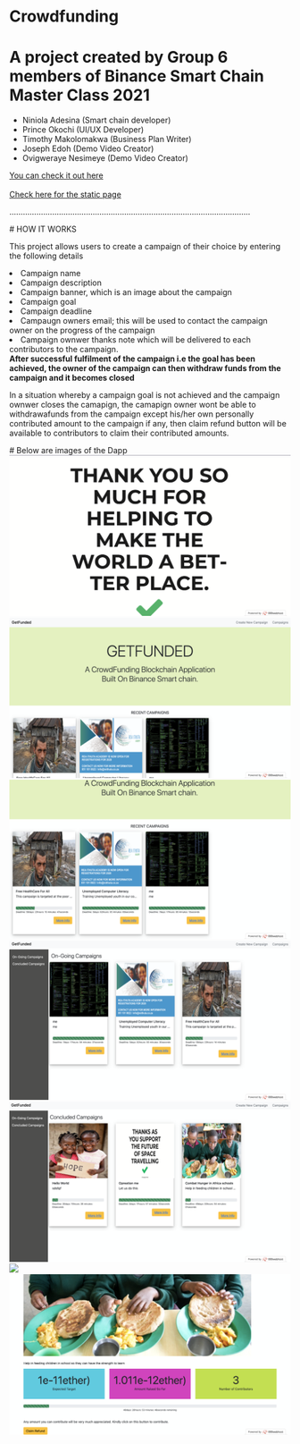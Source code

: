 # Crowdfunding
<h1>A project created by Group 6 members of Binance Smart Chain Master Class 2021</h1>
<ul>
  <li>Niniola Adesina (Smart chain developer)</li>
  <li> Prince Okochi (UI/UX Developer)</li>
  <li>Timothy Makolomakwa (Business Plan Writer)</li>
  <li>Joseph Edoh (Demo Video Creator) </li>
  <li>Ovigweraye Nesimeye (Demo Video Creator)</li>
</ul>
<a href="https://binance6.000webhostapp.com">You can check it out here</a>
<br>
<br>
  <a href="https://apesin.github.io/Crowdfunding/">Check here for the static page</a>
  <p>
...........................................................................................................
  </p>
#  HOW IT WORKS
<p>
  This project allows users to create a campaign of their choice by entering the following details
  <li>Campaign name</li>
  <li>Campaign description</li>
  <li>Campaign banner, which is an image about the campaign</li>
  <li>Campaign goal</li>
  <li>Campaign deadline</li>
  <li>Campaugn owners email; this will be used to contact the campaign owner on the progress of the campaign</li>
  <li>Campaign ownwer thanks note which will be delivered to each contributors to the campaign.</li>
  <b>After successful fulfilment of the campaign i.e the goal has been achieved, the owner of the campaign can then withdraw funds from the campaign and it becomes        closed</b>
  <p>In a situation whereby a campaign goal is not achieved and the campaign ownwer closes the camapign, the camapign owner wont be able to withdrawafunds from the campaign except his/her own personally contributed amount to the campaign if any, then claim refund button will be available to contributors to claim their contributed amounts.</p>
  # Below are images of the Dapp
  <img src="https://github.com/Apesin/Crowdfunding/blob/main/screens/Screenshot%202021-04-16%20at%202.09.17%20PM.png">
<img src="https://github.com/Apesin/Crowdfunding/blob/main/screens/Screenshot%202021-04-16%20at%202.11.15%20PM.png">
<img src="https://github.com/Apesin/Crowdfunding/blob/main/screens/Screenshot%202021-04-16%20at%202.11.24%20PM.png" >
<img src="https://github.com/Apesin/Crowdfunding/blob/main/screens/Screenshot%202021-04-16%20at%202.11.49%20PM.png" >
<img src="https://github.com/Apesin/Crowdfunding/blob/main/screens/Screenshot%202021-04-16%20at%202.12.33%20PM.png" >
<img src="https://github.com/Apesin/Crowdfunding/blob/main/screens/Screenshot%202021-04-16%20at%202.12.48%20PM.png" >
<img src="https://github.com/Apesin/Crowdfunding/blob/main/screens/Screenshot%202021-04-16%20at%202.12.58%20PM.png" >
